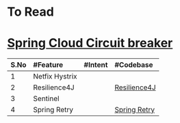 # To Read

# [Spring Cloud Circuit breaker](https://spring.io/projects/spring-cloud-circuitbreaker)
|S.No | #Feature  | #Intent |#Codebase|
| :--- | :--- | :--- |:--- |
| 1| Netfix Hystrix |  | |
| 2| Resilience4J |  | [Resilience4J](https://github.com/resilience4j/resilience4j)|
| 3| Sentinel |  | |
| 4| Spring Retry |  | [Spring Retry](https://github.com/spring-projects/spring-retry)|
